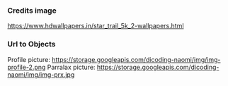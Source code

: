 ### Credits image
https://www.hdwallpapers.in/star_trail_5k_2-wallpapers.html

### Url to Objects
Profile picture: https://storage.googleapis.com/dicoding-naomi/img/img-profile-2.png
Parralax picture: https://storage.googleapis.com/dicoding-naomi/img/img-prx.jpg